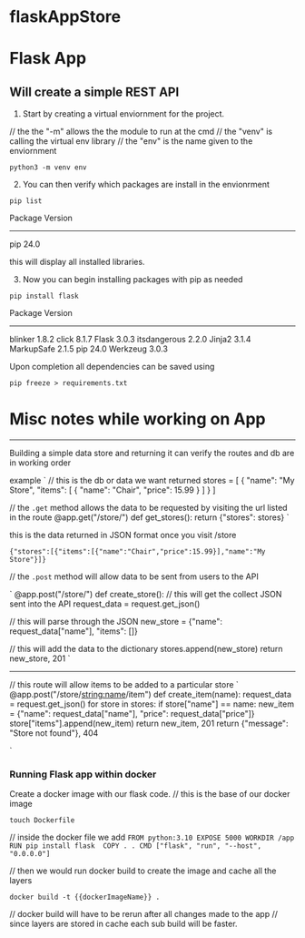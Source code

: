 # flaskAppStore

# Flask App 

## Will create a simple REST API

1. Start by creating a virtual enviornment for the project.

// the the "-m" allows the the module to run at the cmd 
// the "venv" is calling the virtual env library 
// the "env" is the name given to the enviornment 

`python3 -m venv env`

2. You can then verify which packages are install in the envionrment

`pip list` 

Package Version
------- -------
pip     24.0

this will display all installed libraries.

3. Now you can begin installing packages with pip as needed

`pip install flask`

Package      Version
------------ -------
blinker      1.8.2
click        8.1.7
Flask        3.0.3
itsdangerous 2.2.0
Jinja2       3.1.4
MarkupSafe   2.1.5
pip          24.0
Werkzeug     3.0.3

Upon completion all dependencies can be saved using 

`pip freeze > requirements.txt`

# Misc notes while working on App
---

Building a simple data store and returning it can verify the routes and db are in working order

example 
`
// this is the db or data we want returned 
stores = [
    {
        "name": "My Store",
        "items": [
            {
                "name": "Chair", 
                "price": 15.99
            }
        ]
    }
]

// the `.get` method allows the data to be requested by visiting the url listed in the route
@app.get("/store/")
def get_stores():
    return {"stores": stores}
`

this is the data returned in JSON format once you visit /store

`
{"stores":[{"items":[{"name":"Chair","price":15.99}],"name":"My Store"}]}
`

// the `.post` method will allow data to be sent from users to the API

`
@app.post("/store/")
def create_store():
// this will get the collect JSON sent into the API
    request_data = request.get_json()

// this will parse through the JSON 
    new_store = {"name": request_data["name"], "items": []}

// this will add the data to the dictionary
    stores.append(new_store)
    return new_store, 201
`

---

// this route will allow items to be added to a particular store 
`
@app.post("/store/<string:name>/item")
def create_item(name):
    request_data = request.get_json()
    for store in stores:
        if store["name"] == name:
            new_item = {"name": request_data["name"], "price": request_data["price"]}
            store["items"].append(new_item)
            return new_item, 201
    return {"message": "Store not found"}, 404

`

### Running Flask app within docker

Create a docker image with our flask code.
// this is the base of our docker image

`touch Dockerfile`

// inside the docker file we add 
`
FROM python:3.10
EXPOSE 5000
WORKDIR /app
RUN pip install flask 
COPY . .
CMD ["flask", "run", "--host", "0.0.0.0"]
`

// then we would run docker build to create the image and cache all the layers

`docker build -t {{dockerImageName}} .`

// docker build will have to be rerun after all changes made to the app
// since layers are stored in cache each sub build will be faster.


